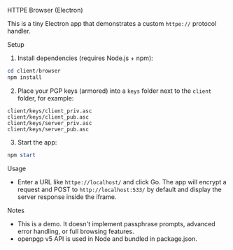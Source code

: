 HTTPE Browser (Electron)

This is a tiny Electron app that demonstrates a custom `httpe://` protocol handler.

Setup
1. Install dependencies (requires Node.js + npm):

```powershell
cd client/browser
npm install
```

2. Place your PGP keys (armored) into a `keys` folder next to the `client` folder, for example:
```
client/keys/client_priv.asc
client/keys/client_pub.asc
client/keys/server_priv.asc
client/keys/server_pub.asc
```

3. Start the app:

```powershell
npm start
```

Usage
- Enter a URL like `httpe://localhost/` and click Go. The app will encrypt a request and POST to `http://localhost:533/` by default and display the server response inside the iframe.

Notes
- This is a demo. It doesn't implement passphrase prompts, advanced error handling, or full browsing features.
- openpgp v5 API is used in Node and bundled in package.json.
